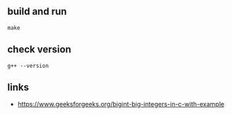 ## build and run
```shell
make
```

## check version
```shell
g++ --version
```

## links
- https://www.geeksforgeeks.org/bigint-big-integers-in-c-with-example
